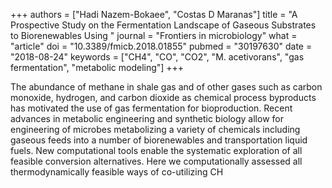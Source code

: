 +++
authors = ["Hadi Nazem-Bokaee", "Costas D Maranas"]
title = "A Prospective Study on the Fermentation Landscape of Gaseous Substrates to Biorenewables Using "
journal = "Frontiers in microbiology"
what = "article"
doi = "10.3389/fmicb.2018.01855"
pubmed = "30197630"
date = "2018-08-24"
keywords = ["CH4", "CO", "CO2", "M. acetivorans", "gas fermentation", "metabolic modeling"]
+++

The abundance of methane in shale gas and of other gases such as carbon monoxide, hydrogen, and carbon dioxide as chemical process byproducts has motivated the use of gas fermentation for bioproduction. Recent advances in metabolic engineering and synthetic biology allow for engineering of microbes metabolizing a variety of chemicals including gaseous feeds into a number of biorenewables and transportation liquid fuels. New computational tools enable the systematic exploration of all feasible conversion alternatives. Here we computationally assessed all thermodynamically feasible ways of co-utilizing CH